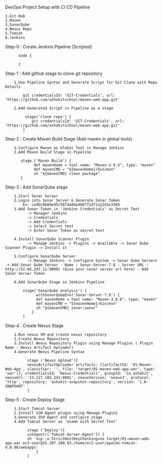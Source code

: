 DevOps Project Setup with CI CD Pipeline

    1.Git Hub
    2.Maven
    3.SonarQube
    4.Nexus Repo
    5.Tomcat
    6.Jenkins
Step-0 : Create Jenkins Pipeline (Scripted)

          node {

          }
          
Step-1 : Add github stage to clone git repository

        1.Use Pipeline Syntax and Generate Script for Git Clone with Repo Details
            
            git credentialsId: 'GIT-Credentials', url: 'https://github.com/ashokitschool/maven-web-app.git'
        
        2.Add Generated Script in Pipeline as a stage
        
             stage('clone repo') {        
                git credentialsId: 'GIT-Credentials', url: 'https://github.com/ashokitschool/maven-web-app.git'
            }
            
Step-2 : Create Maven Build Stage (Add maven in global tools)

        1.Configure Maven as Global Tool in Manage Jenkins
        2.Add Maven Build Stage in Pipeline

           stage ('Maven Build') {
                 def mavenHome = tool name: "Maven-3.9.4", type: "maven"
                 def mavenCMD = "${mavenHome}/bin/mvn"
                 sh "${mavenCMD} clean package"
           }
           
Step-3 : Add SonarQube stage

        1.Start Sonar Server
        2.Login into Sonar Server & Generate Sonar Token
            Ex: cedbc0b89e45c58f4a86e4687f2df2a2241e3369
        3.Add Sonar Token in 'Jenkins Credentials' as Secret Text
              -> Manager Jenkins
              -> Credentials
              -> Add Credentials
              -> Select Secret text
              -> Enter Sonar Token as secret text

        4.Install SonarQube Scanner Plugin
              -> Manage Jenkins -> Plugins -> Available -> Sonar Qube Scanner Plugin -> Install it

        5.Configure SonarQube Server
              -> Manage Jenkins -> Configure System -> Sonar Qube Servers -> Add Sonar Qube Server - Name : Sonar-Server-7.8 - Server URL : http://52.66.247.11:9000/ (Give your sonar server url here) - Add Sonar Server Token

        6.Add SonarQube Stage in Jenkins Pipeline

            stage('SonarQube analysis') {
	              withSonarQubeEnv('Sonar-Server-7.8') {
	              def mavenHome = tool name: "Maven-3.8.6", type: "maven"
	              def mavenCMD = "${mavenHome}/bin/mvn"
	              sh "${mavenCMD} sonar:sonar"
                }
            }
            
Step-4 : Create Nexus Stage

        1.Run nexus VM and create nexus repository
        2.Create Nexus Repository
        3.Install Nexus Repository Plugin using Manage Plugins ( Plugin Name : Nexus Artifact Uploader)
        4.Generate Nexus Pipeline Syntax
        
              stage ('Nexus Upload'){
              nexusArtifactUploader artifacts: [[artifactId: '01-Maven-Web-App', classifier: '', file: 'target/01-maven-web-app.war', type: 'war']], credentialsId: 'Nexus-Credentials', groupId: 'in.ashokit', nexusUrl: '13.127.185.241:8081', nexusVersion: 'nexus3', protocol: 'http', repository: 'ashokit-snapshot-repository', version: '1.0-SNAPSHOT'
              }
              
Step-5 : Create Deploy Stage

        1.Start Tomcat Server
        2.Install SSH Agent plugin using Manage Plugins
        3.Generate SSH Agent and configure stage
        4.Add Tomcat Server as 'Uname with Secret Text'
        
              stage ('Deploy'){ 
              sshagent(['Tomcat-Server-Agent']) {
              sh 'scp -o StrictHostKeyChecking=no target/01-maven-web-app.war ec2-user@15.207.100.83:/home/ec2-user/apache-tomcat-9.0.80/webapps'
                  }
              }
